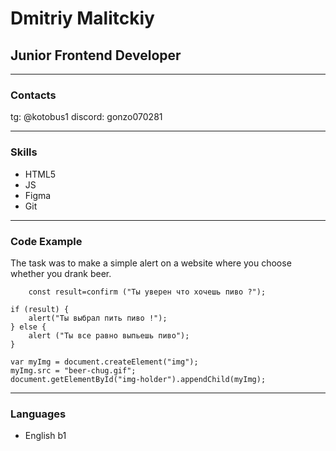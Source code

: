 # Dmitriy Malitckiy
## Junior Frontend Developer

---
### Contacts
tg: @kotobus1
discord: gonzo070281

---

### Skills
- HTML5
- JS
- Figma
- Git

---

### Code Example
The task was to make a simple alert on a website where you choose whether you drank beer.

```
    const result=confirm ("Ты уверен что хочешь пиво ?");

if (result) {
    alert("Ты выбрал пить пиво !");
} else {
    alert ("Ты все равно выпьешь пиво");
}

var myImg = document.createElement("img");  
myImg.src = "beer-chug.gif";  
document.getElementById("img-holder").appendChild(myImg);  
```

---

### Languages
- English b1
